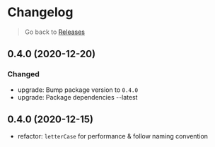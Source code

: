 # Changelog

> Go back to [Releases](../index.md#040-2021-01-01)

## 0.4.0 (2020-12-20)

### Changed

- upgrade: Bump package version to `0.4.0`
- upgrade: Package dependencies --latest

## 0.4.0 (2020-12-15)

- refactor: `letterCase` for performance & follow naming convention
